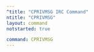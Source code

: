 ```yaml
---
^title: "CPRIVMSG IRC Command"
ntitle: "CPRIVMSG"
layout: command
notstarted: true

command: CPRIVMSG
---
```

